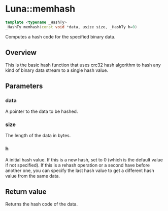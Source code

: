 # Luna::memhash

```c++
template <typename _HashTy>
_HashTy memhash(const void *data, usize size, _HashTy h=0)
```

Computes a hash code for the specified binary data. 

## Overview
This is the basic hash function that uses crc32 hash algorithm to hash any kind of binary data stream to a single hash value. 

## Parameters
### data
A pointer to the data to be hashed. 

### size
The length of the data in bytes. 

### h
A initial hash value. If this is a new hash, set to 0 (which is the default value if not specified). If this is a rehash operation or a second have before another one, you can specify the last hash value to get a different hash value from the same data. 

## Return value
Returns the hash code of the data. 

